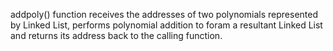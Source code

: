 addpoly() function receives the addresses of two polynomials represented by Linked List, performs polynomial addition to foram a resultant Linked List and returns its address back to the calling function.
